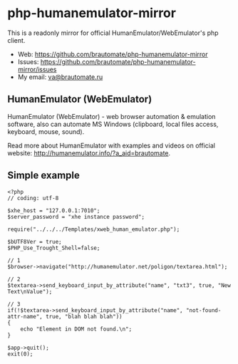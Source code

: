 # php-humanemulator-mirror

This is a readonly mirror for official HumanEmulator/WebEmulator's php client.

- Web: <https://github.com/brautomate/php-humanemulator-mirror>
- Issues: <https://github.com/brautomate/php-humanemulator-mirror/issues>
- My email: <va@brautomate.ru>

## HumanEmulator (WebEmulator)

HumanEmulator (WebEmulator) - web browser automation & emulation software,
also can automate MS Windows (clipboard, local files access, keyboard, mouse,
sound).

Read more about HumanEmulator with examples and videos on official
website: <http://humanemulator.info/?a_aid=brautomate>.

## Simple example

```
<?php
// coding: utf-8

$xhe_host = "127.0.0.1:7010";
$server_password = "xhe instance password";

require("../../../Templates/xweb_human_emulator.php");

$bUTF8Ver = true;
$PHP_Use_Trought_Shell=false;

// 1
$browser->navigate("http://humanemulator.net/poligon/textarea.html");

// 2
$textarea->send_keyboard_input_by_attribute("name", "txt3", true, "New Text\nValue");

// 3
if(!$textarea->send_keyboard_input_by_attribute("name", "not-found-attr-name", true, "blah blah blah"))
{
    echo "Element in DOM not found.\n";
}

$app->quit();
exit(0);
```
